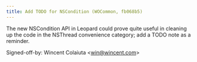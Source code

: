 ```yaml
---
title: Add TODO for NSCondition (WOCommon, fb068b5)
---
```


The new NSCondition API in Leopard could prove quite useful in cleaning up the code in the NSThread convenience category; add a TODO note as a reminder.

Signed-off-by: Wincent Colaiuta &lt;win@wincent.com&gt;
